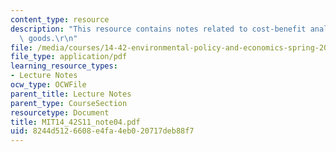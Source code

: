 ```yaml
---
content_type: resource
description: "This resource contains notes related to cost-benefit analysis and public\
  \ goods.\r\n"
file: /media/courses/14-42-environmental-policy-and-economics-spring-2011/8244d5126608e4fa4eb020717deb88f7_MIT14_42S11_note04.pdf
file_type: application/pdf
learning_resource_types:
- Lecture Notes
ocw_type: OCWFile
parent_title: Lecture Notes
parent_type: CourseSection
resourcetype: Document
title: MIT14_42S11_note04.pdf
uid: 8244d512-6608-e4fa-4eb0-20717deb88f7
---
```

